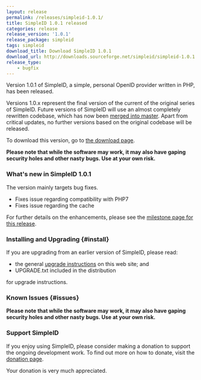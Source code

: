 ```yaml
---
layout: release
permalink: /releases/simpleid-1.0.1/
title: SimpleID 1.0.1 released
categories: release
release_version: '1.0.1'
release_package: simpleid
tags: simpleid
download_title: Download SimpleID 1.0.1
download_url: http://downloads.sourceforge.net/simpleid/simpleid-1.0.1.tar.gz
release_type: 
    - bugfix
---
```


Version 1.0.1 of SimpleID, a simple, personal OpenID provider written in PHP, has been released.

Versions 1.0.x represent the final version of the current of the original series of SimpleID.
Future versions of SimpleID will use an almost completely rewritten codebase, which has
now been [merged into master](/news/2015/10/simpleid-2-merged-into-master/).  Apart from
critical updates, no further versions based on the original codebase will be released.

To download this version, go to [the download page](/download).

**Please note that while the software may work, it may also have gaping security holes and other nasty bugs. Use at your own risk.**

### What's new in SimpleID 1.0.1

The version mainly targets bug fixes.

- Fixes issue regarding compatibility with PHP7
- Fixes issue regarding the cache

For further details on the enhancements, please see the [milestone page for this release](http://trac.simpleid.koinic.net/milestone/1.0.1).

### Installing and Upgrading {#install}

If you are upgrading from an earlier version of SimpleID, please read:

- the general [upgrade instructions](/docs/1/upgrading) on this web site; and
- UPGRADE.txt included in the distribution

for upgrade instructions.

### Known Issues {#issues}

**Please note that while the software may work, it may also have gaping security holes and other nasty bugs. Use at your own risk.**

### Support SimpleID

If you enjoy using SimpleID, please consider making a donation to support the
ongoing development work.  To find out more on how to donate, visit
the [donation page](http://simpleid.org/donate).

Your donation is very much appreciated.
